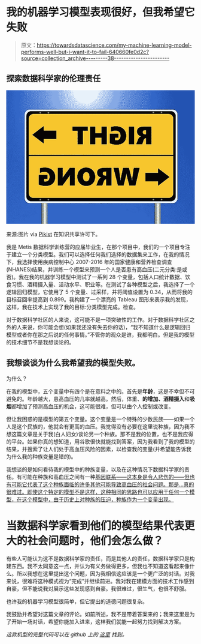 # 我的机器学习模型表现很好，但我希望它失败

> 原文：<https://towardsdatascience.com/my-machine-learning-model-performs-well-but-i-want-it-to-fail-640660fe0d2c?source=collection_archive---------38----------------------->

## 探索数据科学家的伦理责任

![](img/ef1918f7c94d080040f58536a7feb440.png)

来源:图片 via [Pikist](https://www.google.com/search?q=moral+ethics+Pikist&tbm=isch&ved=2ahUKEwi6142L9_XrAhUC_qwKHVkkBhoQ2-cCegQIABAA&oq=moral+ethics+Pikist&gs_lcp=CgNpbWcQAzoCCABQgEpYoJ4BYNOhAWgAcAB4AIABTogBiwGSAQEymAEAoAEBqgELZ3dzLXdpei1pbWfAAQE&sclient=img&ei=3FhmX7r5AYL8swXZyJjQAQ&bih=581&biw=1221#imgrc=v2e1iWuA-kKaLM) 在知识共享许可下。

我是 Metis 数据科学训练营的应届毕业生，在那个项目中，我们的一个项目专注于建立一个分类模型。我们可以选择任何我们选择的数据集来工作，在我的情况下，我选择使用疾病控制中心 2007-2016 年的国家健康和营养检查调查(NHANES)结果，并训练一个模型来预测一个人是否患有高血压(二元分类:是或否)。我在我的机器学习模型中测试了一系列 28 个变量，包括人口统计数据、饮食习惯、酒精摄入量、活动水平、职业等。在测试了各种模型之后，我选择了一个逻辑回归模型，它使用了 5 个变量、过采样，并将阈值设置为 0.34，从而将我的目标召回率提高到 0.899。我构建了一个漂亮的 Tableau 图形来表示我的发现，这样，我在技术上实现了我的目标:分类模型完成。检查。

对于数据科学社区的人来说，这可能不是一项突破性的工作。对于数据科学社区之外的人来说，你可能会想(如果我还没有失去你的话)，“我不知道什么是逻辑回归模型或者你在那之后说的任何事情。”不管你的观众是谁，我都明白。但是我的模型的技术细节不是我想谈论的。

## 我想谈谈为什么我希望我的模型失败。

为什么？

在我的模型中，五个变量中有四个是在意料之中的。首先是**年龄**，这是不幸但不可避免的。年龄越大，患高血压的几率就越高。然后，体重、**的增加、酒精摄入**和**吸烟**都增加了预测高血压的机会，这可能很难，但可以由个人控制或改变。

但让我困惑的是模型的第五个变量。这个变量是一个特殊的少数民族——如果一个人是这个民族的，他就会有更高的血压。我觉得没有必要在这里说种族，因为我不想这篇文章是关于我(白人妇女)谈论另一个种族。那不是我的位置，也不是我应得的平台。如果你真的想知道，用谷歌很快就能找到答案，因为我看到了我的模型的结果，并搜索了让人们处于高血压风险的因素，以检查我的变量(并希望能告诉我为什么我的种族变量是错的)。

我想谈的是如何看待我的模型中的种族变量，以及在这种情况下数据科学家的责任。有可能在种族和高血压之间有一种[基因联系——这本身是令人悲伤的——但也有可能它代表了这个种族面临的许多其他可能导致高血压的社会问题。那是…真的很难过。即使这个特定的模型不是这样，这种相同的思路也可以应用于任何一个模型，在这个模型中，由于历史上对种族的压迫，种族作为一个变量出现。](https://www.heart.org/en/health-topics/high-blood-pressure/why-high-blood-pressure-is-a-silent-killer/high-blood-pressure-and-african-americans)

# 当数据科学家看到他们的模型结果代表更大的社会问题时，他们会怎么做？

有些人可能认为这不是数据科学家的责任，而是其他人的责任，数据科学家只是构建东西。我不太同意这一点，并认为有义务做得更多，但我也不知道这看起来像什么。所以我想在这里提出这个问题，因为我相信这应该是一个更广泛的对话。对我来说，很难将这种模式视为“完成”并继续前进。我对我在建模方面的技术工作感到自豪，但不能说我对展示这些发现感到自豪。我很难过，很生气，也很不舒服。

也许我的机器学习模型很简单，但它提出的道德问题很复杂。

我鼓励并希望对这篇文章的评论。如前所述，我不是带着答案来的；我来这里是为了开始一场对话，希望你能加入进来，这样我们就能一起努力找到解决方案。

*这款机型的完整代码可以在 github 上的* [*这里*](https://github.com/cecann10/high-blood-pressure) *找到。*